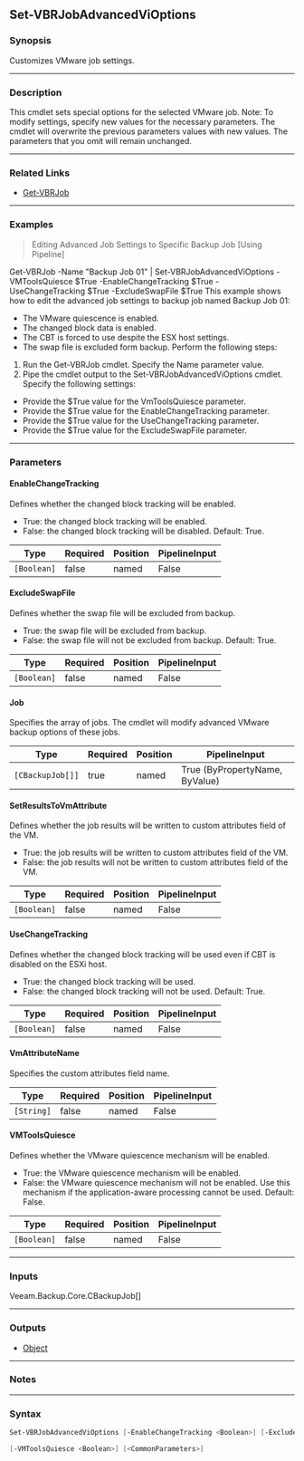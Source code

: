 Set-VBRJobAdvancedViOptions
---------------------------

### Synopsis
Customizes VMware job settings.

---

### Description

This cmdlet sets special options for the selected VMware job.
Note: To modify settings, specify new values for the necessary parameters. The cmdlet will overwrite the previous parameters values with new values. The parameters that you omit will remain unchanged.

---

### Related Links
* [Get-VBRJob](Get-VBRJob)

---

### Examples
> Editing Advanced Job Settings to Specific Backup Job [Using Pipeline]

Get-VBRJob -Name "Backup Job 01" | Set-VBRJobAdvancedViOptions -VMToolsQuiesce $True -EnableChangeTracking $True -UseChangeTracking $True -ExcludeSwapFile $True
This example shows how to edit the advanced job settings to backup job named Backup Job 01:
- The VMware quiescence is enabled.
- The changed block data is enabled.
- The CBT is forced to use despite the ESX host settings.
- The swap file is excluded form backup.
Perform the following steps:
1. Run the Get-VBRJob cmdlet. Specify the Name parameter value.
2. Pipe the cmdlet output to the Set-VBRJobAdvancedViOptions cmdlet. Specify the following settings:
- Provide the $True value for the VmToolsQuiesce parameter.
- Provide the $True value for the EnableChangeTracking parameter.
- Provide the $True value for the UseChangeTracking parameter.
- Provide the $True value for the ExcludeSwapFile parameter.

---

### Parameters
#### **EnableChangeTracking**
Defines whether the changed block tracking will be enabled.
* True: the changed block tracking will be enabled.
* False: the changed block tracking will be disabled.
Default: True.

|Type       |Required|Position|PipelineInput|
|-----------|--------|--------|-------------|
|`[Boolean]`|false   |named   |False        |

#### **ExcludeSwapFile**
Defines whether the swap file will be excluded from backup.
* True: the swap file will be excluded from backup.
* False: the swap file will not be excluded from backup.
Default: True.

|Type       |Required|Position|PipelineInput|
|-----------|--------|--------|-------------|
|`[Boolean]`|false   |named   |False        |

#### **Job**
Specifies the array of jobs. The cmdlet will modify advanced VMware backup options of these jobs.

|Type            |Required|Position|PipelineInput                 |
|----------------|--------|--------|------------------------------|
|`[CBackupJob[]]`|true    |named   |True (ByPropertyName, ByValue)|

#### **SetResultsToVmAttribute**
Defines whether the job results will be written to custom attributes field of the VM.
* True: the job results will be written to custom attributes field of the VM.
* False: the job results will not be written to custom attributes field of the VM.

|Type       |Required|Position|PipelineInput|
|-----------|--------|--------|-------------|
|`[Boolean]`|false   |named   |False        |

#### **UseChangeTracking**
Defines whether the changed block tracking will be used even if CBT is disabled on the ESXi host.
* True: the changed block tracking will be used.
* False: the changed block tracking will not be used.
Default: True.

|Type       |Required|Position|PipelineInput|
|-----------|--------|--------|-------------|
|`[Boolean]`|false   |named   |False        |

#### **VmAttributeName**
Specifies the custom attributes field name.

|Type      |Required|Position|PipelineInput|
|----------|--------|--------|-------------|
|`[String]`|false   |named   |False        |

#### **VMToolsQuiesce**
Defines whether the VMware quiescence mechanism will be enabled.
* True: the VMware quiescence mechanism will be enabled.
* False: the VMware quiescence mechanism will not be enabled.
Use this mechanism if the application-aware processing cannot be used.
Default: False.

|Type       |Required|Position|PipelineInput|
|-----------|--------|--------|-------------|
|`[Boolean]`|false   |named   |False        |

---

### Inputs
Veeam.Backup.Core.CBackupJob[]

---

### Outputs
* [Object](https://learn.microsoft.com/en-us/dotnet/api/System.Object)

---

### Notes

---

### Syntax
```PowerShell
Set-VBRJobAdvancedViOptions [-EnableChangeTracking <Boolean>] [-ExcludeSwapFile <Boolean>] -Job <CBackupJob[]> [-SetResultsToVmAttribute <Boolean>] [-UseChangeTracking <Boolean>] [-VmAttributeName <String>] 
```
```PowerShell
[-VMToolsQuiesce <Boolean>] [<CommonParameters>]
```
